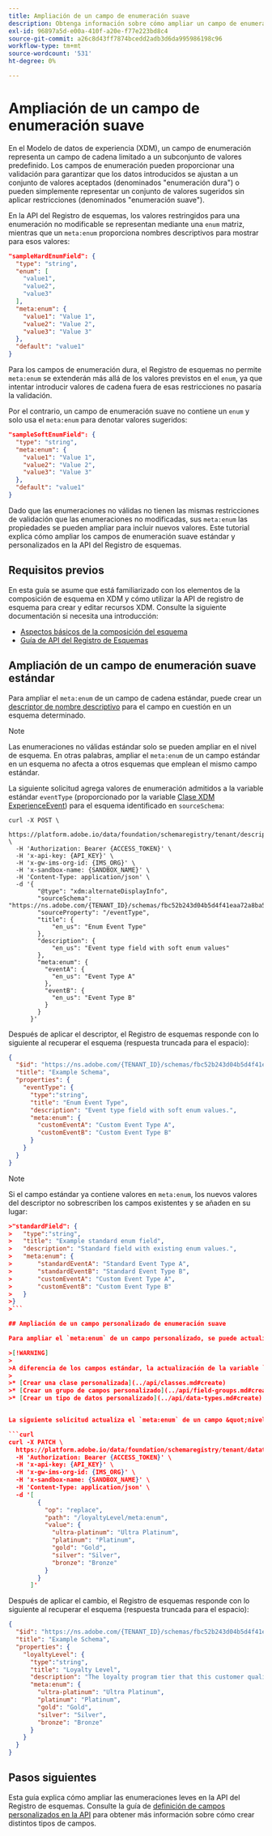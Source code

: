 ```yaml
---
title: Ampliación de un campo de enumeración suave
description: Obtenga información sobre cómo ampliar un campo de enumeración suave en la API del Registro de esquemas.
exl-id: 96897a5d-e00a-410f-a20e-f77e223bd8c4
source-git-commit: a26c8d43ff7874bcedd2adb3d6da995986198c96
workflow-type: tm+mt
source-wordcount: '531'
ht-degree: 0%

---
```


# Ampliación de un campo de enumeración suave

En el Modelo de datos de experiencia (XDM), un campo de enumeración representa un campo de cadena limitado a un subconjunto de valores predefinido. Los campos de enumeración pueden proporcionar una validación para garantizar que los datos introducidos se ajustan a un conjunto de valores aceptados (denominados &quot;enumeración dura&quot;) o pueden simplemente representar un conjunto de valores sugeridos sin aplicar restricciones (denominados &quot;enumeración suave&quot;).

En la API del Registro de esquemas, los valores restringidos para una enumeración no modificable se representan mediante una `enum` matriz, mientras que un `meta:enum` proporciona nombres descriptivos para mostrar para esos valores:

```json
"sampleHardEnumField": {
  "type": "string",
  "enum": [
    "value1",
    "value2",
    "value3"
  ],
  "meta:enum": {
    "value1": "Value 1",
    "value2": "Value 2",
    "value3": "Value 3"
  },
  "default": "value1"
}
```

Para los campos de enumeración dura, el Registro de esquemas no permite `meta:enum` se extenderán más allá de los valores previstos en el `enum`, ya que intentar introducir valores de cadena fuera de esas restricciones no pasaría la validación.

Por el contrario, un campo de enumeración suave no contiene un `enum` y solo usa el `meta:enum` para denotar valores sugeridos:

```json
"sampleSoftEnumField": {
  "type": "string",
  "meta:enum": {
    "value1": "Value 1",
    "value2": "Value 2",
    "value3": "Value 3"
  },
  "default": "value1"
}
```

Dado que las enumeraciones no válidas no tienen las mismas restricciones de validación que las enumeraciones no modificadas, sus `meta:enum` las propiedades se pueden ampliar para incluir nuevos valores. Este tutorial explica cómo ampliar los campos de enumeración suave estándar y personalizados en la API del Registro de esquemas.

## Requisitos previos

En esta guía se asume que está familiarizado con los elementos de la composición de esquema en XDM y cómo utilizar la API de registro de esquema para crear y editar recursos XDM. Consulte la siguiente documentación si necesita una introducción:

* [Aspectos básicos de la composición del esquema](../schema/composition.md)
* [Guía de API del Registro de Esquemas](../api/overview.md)

## Ampliación de un campo de enumeración suave estándar

Para ampliar el `meta:enum` de un campo de cadena estándar, puede crear un [descriptor de nombre descriptivo](../api/descriptors.md#friendly-name) para el campo en cuestión en un esquema determinado.

>[!NOTE]
>
>Las enumeraciones no válidas estándar solo se pueden ampliar en el nivel de esquema. En otras palabras, ampliar el `meta:enum` de un campo estándar en un esquema no afecta a otros esquemas que emplean el mismo campo estándar.

La siguiente solicitud agrega valores de enumeración admitidos a la variable estándar `eventType` (proporcionado por la variable [Clase XDM ExperienceEvent](../classes/experienceevent.md)) para el esquema identificado en `sourceSchema`:

```curl
curl -X POST \
  https://platform.adobe.io/data/foundation/schemaregistry/tenant/descriptors \
  -H 'Authorization: Bearer {ACCESS_TOKEN}' \
  -H 'x-api-key: {API_KEY}' \
  -H 'x-gw-ims-org-id: {IMS_ORG}' \
  -H 'x-sandbox-name: {SANDBOX_NAME}' \
  -H 'Content-Type: application/json' \
  -d '{
        "@type": "xdm:alternateDisplayInfo",
        "sourceSchema": "https://ns.adobe.com/{TENANT_ID}/schemas/fbc52b243d04b5d4f41eaa72a8ba58be",
        "sourceProperty": "/eventType",
        "title": {
            "en_us": "Enum Event Type"
        },
        "description": {
            "en_us": "Event type field with soft enum values"
        },
        "meta:enum": {
          "eventA": {
            "en_us": "Event Type A"
          },
          "eventB": {
            "en_us": "Event Type B"
          }
        }
      }'
```

Después de aplicar el descriptor, el Registro de esquemas responde con lo siguiente al recuperar el esquema (respuesta truncada para el espacio):

```json
{
  "$id": "https://ns.adobe.com/{TENANT_ID}/schemas/fbc52b243d04b5d4f41eaa72a8ba58be",
  "title": "Example Schema",
  "properties": {
    "eventType": {
      "type":"string",
      "title": "Enum Event Type",
      "description": "Event type field with soft enum values.",
      "meta:enum": {
        "customEventA": "Custom Event Type A",
        "customEventB": "Custom Event Type B"
      }
    }
  }
}
```

>[!NOTE]
>
>Si el campo estándar ya contiene valores en `meta:enum`, los nuevos valores del descriptor no sobrescriben los campos existentes y se añaden en su lugar:
>
>
```json
>"standardField": {
>   "type":"string",
>   "title": "Example standard enum field",
>   "description": "Standard field with existing enum values.",
>   "meta:enum": {
>       "standardEventA": "Standard Event Type A",
>       "standardEventB": "Standard Event Type B",
>       "customEventA": "Custom Event Type A",
>       "customEventB": "Custom Event Type B"
>   }
>}
>```

## Ampliación de un campo personalizado de enumeración suave

Para ampliar el `meta:enum` de un campo personalizado, se puede actualizar la clase principal, el grupo de campos o el tipo de datos del campo mediante una solicitud del PATCH.

>[!WARNING]
>
>A diferencia de los campos estándar, la actualización de la variable `meta:enum` de un campo personalizado afecta a todos los demás esquemas que emplean ese campo. Si no desea que los cambios se propaguen entre esquemas, considere la posibilidad de crear un nuevo recurso personalizado en su lugar:
>
>* [Crear una clase personalizada](../api/classes.md#create)
>* [Crear un grupo de campos personalizado](../api/field-groups.md#create)
>* [Crear un tipo de datos personalizado](../api/data-types.md#create)


La siguiente solicitud actualiza el `meta:enum` de un campo &quot;nivel de lealtad&quot; proporcionado por un tipo de datos personalizado:

```curl
curl -X PATCH \
  https://platform.adobe.io/data/foundation/schemaregistry/tenant/datatypes/_{TENANT_ID}.datatypes.8779fd45d6e4eb074300023a439862bbba359b60d451627a \
  -H 'Authorization: Bearer {ACCESS_TOKEN}' \
  -H 'x-api-key: {API_KEY}' \
  -H 'x-gw-ims-org-id: {IMS_ORG}' \
  -H 'x-sandbox-name: {SANDBOX_NAME}' \
  -H 'Content-Type: application/json' \
  -d '[
        {
          "op": "replace",
          "path": "/loyaltyLevel/meta:enum",
          "value": {
            "ultra-platinum": "Ultra Platinum",
            "platinum": "Platinum",
            "gold": "Gold",
            "silver": "Silver",
            "bronze": "Bronze"
          }
        }
      ]'
```

Después de aplicar el cambio, el Registro de esquemas responde con lo siguiente al recuperar el esquema (respuesta truncada para el espacio):

```json
{
  "$id": "https://ns.adobe.com/{TENANT_ID}/schemas/fbc52b243d04b5d4f41eaa72a8ba58be",
  "title": "Example Schema",
  "properties": {
    "loyaltyLevel": {
      "type":"string",
      "title": "Loyalty Level",
      "description": "The loyalty program tier that this customer qualifies for.",
      "meta:enum": {
        "ultra-platinum": "Ultra Platinum",
        "platinum": "Platinum",
        "gold": "Gold",
        "silver": "Silver",
        "bronze": "Bronze"
      }
    }
  }
}
```

## Pasos siguientes

Esta guía explica cómo ampliar las enumeraciones leves en la API del Registro de esquemas. Consulte la guía de [definición de campos personalizados en la API](./custom-fields-api.md) para obtener más información sobre cómo crear distintos tipos de campos.
